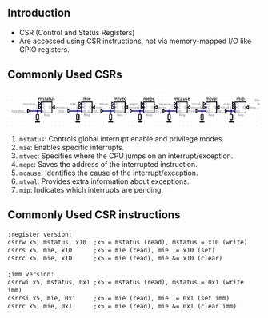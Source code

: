 ## Introduction

* CSR (Control and Status Registers)
* Are accessed using CSR instructions, not via memory-mapped I/O like GPIO registers.

## Commonly Used CSRs

![](common-csrs.png)

1.	`mstatus`: Controls global interrupt enable and privilege modes.
2.	`mie`: Enables specific interrupts.
3.	`mtvec`: Specifies where the CPU jumps on an interrupt/exception.
4.	`mepc`: Saves the address of the interrupted instruction.
5.	`mcause`: Identifies the cause of the interrupt/exception.
6.	`mtval`: Provides extra information about exceptions.
7.	`mip`: Indicates which interrupts are pending.

## Commonly Used CSR instructions

```assembly
;register version:
csrrw x5, mstatus, x10  ;x5 = mstatus (read), mstatus = x10 (write)
csrrs x5, mie, x10      ;x5 = mie (read), mie |= x10 (set)
csrrc x5, mie, x10      ;x5 = mie (read), mie &= x10 (clear)

;imm version:
csrrwi x5, mstatus, 0x1 ;x5 = mstatus (read), mstatus = 0x1 (write imm)
csrrsi x5, mie, 0x1     ;x5 = mie (read), mie |= 0x1 (set imm)
csrrc x5, mie, 0x1      ;x5 = mie (read), mie &= 0x1 (clear imm)
```